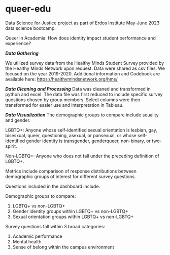 # queer-edu
Data Science for Justice project as part of Erdos Institute May-June 2023 data science bootcamp.

Queer in Academia: How does identity impact student performance and experience?

***Data Gathering***

We utilized survey data from the Healthy Minds Student Survey provided by the Healthy Minds Network upon request. Data were shared as csv files. We focused on the year 2019-2020.
Additional information and Codebook are available here: https://healthymindsnetwork.org/hms/

***Data Cleaning and Processing***
Data was cleaned and transformed in python and excel. The data file was first reduced to include specific survey questions chosen by group members. Select columns were then transformed for easier use and interpretation in Tableau.

***Data Visualization***
The demographic groups to compare include seuality and gender. 

LGBTQ+: Anyone whose self-identified sexual orientation is lesbian, gay, bisesxual, queer, questioning, asexual, or pansexual, or whose self-identified gender identity is transgender, genderqueer, non-binary, or two-spirit.

Non-LGBTQ+: Anyone who does not fall under the preceding definition of LGBTQ+. 

Metrics include comparison of response distributions between demographic groups of interest for different survey questions. 

Questions included in the dashboard include:


Demographic groups to compare:
1) LGBTQ+ vs non-LGBTQ+
2) Gender identity groups within LGBTQ+ vs non-LGBTQ+ 
3) Sexual orientation groups within LGBTQ+ vs non-LGBTQ+ 

Survey questions fall within 3 broad categories:
1) Academic performance
2) Mental health
3) Sense of belong within the campus environment
